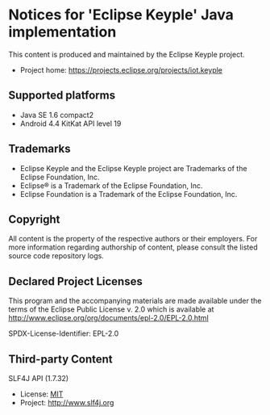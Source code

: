 # Notices for 'Eclipse Keyple' Java implementation

This content is produced and maintained by the Eclipse Keyple project.

* Project home: https://projects.eclipse.org/projects/iot.keyple
 
## Supported platforms

* Java SE 1.6 compact2
* Android 4.4 KitKat API level 19

## Trademarks
 
* Eclipse Keyple and the Eclipse Keyple project are Trademarks of the Eclipse Foundation, Inc.
* Eclipse® is a Trademark of the Eclipse Foundation, Inc.
* Eclipse Foundation is a Trademark of the Eclipse Foundation, Inc.
 
## Copyright

All content is the property of the respective authors or their employers.
For more information regarding authorship of content, please consult the
listed source code repository logs.

## Declared Project Licenses

This program and the accompanying materials are made available under the terms
of the Eclipse Public License v. 2.0 which is available at
http://www.eclipse.org/org/documents/epl-2.0/EPL-2.0.html

SPDX-License-Identifier: EPL-2.0
   
## Third-party Content

SLF4J API (1.7.32)

* License: [MIT](https://spdx.org/licenses/MIT.html)
* Project: http://www.slf4j.org
